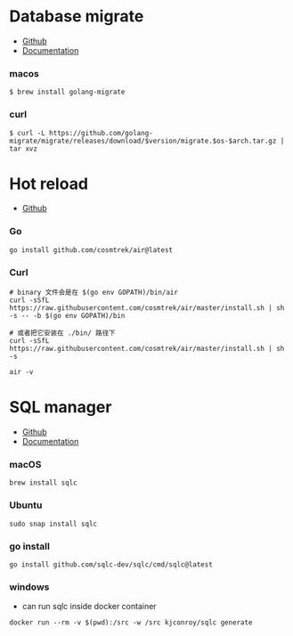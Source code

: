 # Database migrate
-  [Github](https://github.com/golang-migrate/migrate)
-  [Documentation](https://docs.sqlc.dev)

### macos
```shell
$ brew install golang-migrate
```

### curl
```shell
$ curl -L https://github.com/golang-migrate/migrate/releases/download/$version/migrate.$os-$arch.tar.gz | tar xvz
```

# Hot reload
- [Github](https://github.com/cosmtrek/air)

### Go
```shell
go install github.com/cosmtrek/air@latest
```

### Curl
```shell
# binary 文件会是在 $(go env GOPATH)/bin/air
curl -sSfL https://raw.githubusercontent.com/cosmtrek/air/master/install.sh | sh -s -- -b $(go env GOPATH)/bin

# 或者把它安装在 ./bin/ 路径下
curl -sSfL https://raw.githubusercontent.com/cosmtrek/air/master/install.sh | sh -s

air -v
```

# SQL manager

- [Github](https://github.com/sqlc-dev/sqlc)
- [Documentation](https://docs.sqlc.dev/en/latest/overview/install.html)
### macOS
```shell
brew install sqlc
```
### Ubuntu
```shell
sudo snap install sqlc
```
### go install

```shell
go install github.com/sqlc-dev/sqlc/cmd/sqlc@latest
```
### windows

- can run sqlc inside docker container

```shell
docker run --rm -v $(pwd):/src -w /src kjconroy/sqlc generate
```
